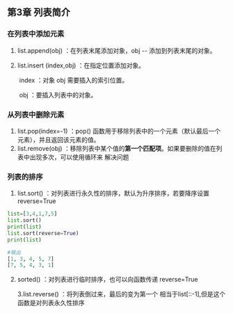 ## 第3章 列表简介



### 在列表中添加元素

1. list.append(obj) ：在列表末尾添加对象，obj -- 添加到列表末尾的对象。

2. list.insert (index,obj) ：在指定位置添加对象。

   ​	index ：对象 obj 需要插入的索引位置。

   ​	obj ：要插入列表中的对象。



### 从列表中删除元素

1. list.pop(index=-1) ：pop() 函数用于移除列表中的一个元素（默认最后一个元素），并且返回该元素的值。
2. list.remove(obj) ：移除列表中某个值的**第一个匹配项**。如果要删除的值在列表中出现多次，可以使用循环来   解决问题



### 列表的排序

1. list.sort() ：对列表进行永久性的排序，默认为升序排序，若要降序设置 reverse=True  

```python
list=[3,4,1,7,5]
list.sort()
print(list)
list.sort(reverse=True)
print(list)

#输出
[1, 3, 4, 5, 7]
[7, 5, 4, 3, 1]

```

2. sorted() ：对列表进行临时排序，也可以向函数传递  reverse=True  

   3.list.reverse() ：将列表倒过来，最后的变为第一个  相当于list[::-1],但是这个函数是对列表永久性排序




